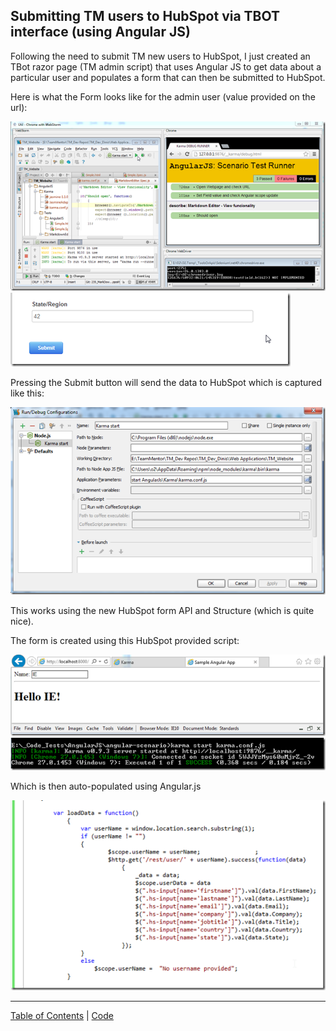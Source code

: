 ##  Submitting TM users to HubSpot via TBOT interface (using Angular JS) 

Following the need to submit TM new users to HubSpot, I just created an TBot razor page (TM admin script) that uses Angular JS to get data about a particular user and populates a form that can then be submitted to HubSpot.

Here is what the Form looks like for the admin user (value provided on the url):

[![image](images/image_thumb1.png)](http://lh5.ggpht.com/-DcXnM8W849Y/UVmmZYnSbMI/AAAAAAAAAtA/boJJMSMhaD8/s1600-h/image%25255B2%25255D.png)  
[![image](images/image_thumb_25255B2_25255D.png)](http://lh6.ggpht.com/-q3F0mhMh_Is/UVmma9PZmQI/AAAAAAAAAtQ/WLLw_QJlM8A/s1600-h/image%25255B6%25255D.png)

Pressing the Submit button will send the data to HubSpot which is captured like this:

[![image](images/image_thumb_25255B4_25255D1.png)](http://lh4.ggpht.com/-M8sfV5hqmbU/UVmmcU99EtI/AAAAAAAAAtg/0hMCuAEI6u0/s1600-h/image%25255B10%25255D.png)

This works using the new HubSpot form API and Structure (which is quite nice).

The form is created using this HubSpot provided script:

[![image](images/image_thumb_25255B6_25255D1.png)](http://lh5.ggpht.com/-BMf_rqrmQr0/UVmmdyUkTyI/AAAAAAAAAtw/OLPF1RLWmLg/s1600-h/image%25255B16%25255D.png)   
[![image](images/image_thumb_25255B5_25255D1.png)](http://lh6.ggpht.com/-GkhNP6r6x3M/UVmmfP6grII/AAAAAAAAAuA/AjcNSGsqz3g/s1600-h/image%25255B13%25255D.png)

Which is then auto-populated using Angular.js

[![image](images/image_thumb_25255B9_25255D.png)](http://lh4.ggpht.com/-twSCG3IwYMk/UVmmgtrYl0I/AAAAAAAAAuQ/7osxq95jEnM/s1600-h/image%25255B21%25255D.png)




- - - - 
[Table of Contents](../Table_of_contents.md) | [Code](../Code)